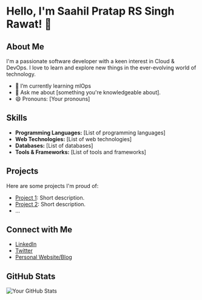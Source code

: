 # Hello, I'm Saahil Pratap RS Singh Rawat! 👋

## About Me

I'm a passionate software developer with a keen interest in Cloud & DevOps. I love to learn and explore new things in the ever-evolving world of technology.

- 🌱 I’m currently learning mlOps
- 💬 Ask me about [something you're knowledgeable about].
- 😄 Pronouns: [Your pronouns]

## Skills

- **Programming Languages:** [List of programming languages]
- **Web Technologies:** [List of web technologies]
- **Databases:** [List of databases]
- **Tools & Frameworks:** [List of tools and frameworks]

## Projects

Here are some projects I'm proud of:

- [Project 1](link-to-project1): Short description.
- [Project 2](link-to-project2): Short description.
- ...

## Connect with Me

- [LinkedIn](https://www.linkedin.com/in/yourusername)
- [Twitter](https://twitter.com/yourusername)
- [Personal Website/Blog](https://www.yourwebsite.com)

## GitHub Stats

![Your GitHub Stats](https://github-readme-stats.vercel.app/api?username=yourusername&show_icons=true&hide=contribs)

